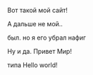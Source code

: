 Вот такой мой сайт!   

А дальше не мой..

был. но я его убрал нафиг

Ну и да. Привет Мир!

типа Hello world!
